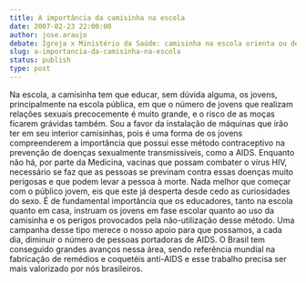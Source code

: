 ```yaml
---
title: A importância da camisinha na escola
date: 2007-02-23 22:00:00
author: jose.araujo
debate: Igreja x Ministério da Saúde: camisinha na escola orienta ou desorienta?
slug: a-importancia-da-camisinha-na-escola
status: publish 
type: post
---
```


Na escola, a camisinha tem que educar, sem dúvida alguma, os jovens, principalmente na escola pública, em que o número de jovens que realizam relações sexuais precocemente é muito grande, e o risco de as moças ficarem grávidas também. Sou a favor da instalação de máquinas que irão ter em seu interior camisinhas, pois é uma forma de os jovens compreenderem a importância que possui esse método contraceptivo na prevenção de doenças sexualmente transmissíveis, como a AIDS. Enquanto não há, por parte da Medicina, vacinas que possam combater o vírus HIV, necessário se faz que as pessoas se previnam contra essas doenças muito perigosas e que podem levar a pessoa à morte. Nada melhor que começar com o público jovem, eis que este já desperta desde cedo as curiosidades do sexo. É de fundamental importância que os educadores, tanto na escola quanto em casa, instruam os jovens em fase escolar quanto ao uso da camisinha e os perigos provocados pela não-utilização desse método. Uma campanha desse tipo merece o nosso apoio para que possamos, a cada dia, diminuir o número de pessoas portadoras de AIDS. O Brasil tem conseguido grandes avanços nessa área, sendo referência mundial na fabricação de remédios e coquetéis anti-AIDS e esse trabalho precisa ser mais valorizado por nós brasileiros.

